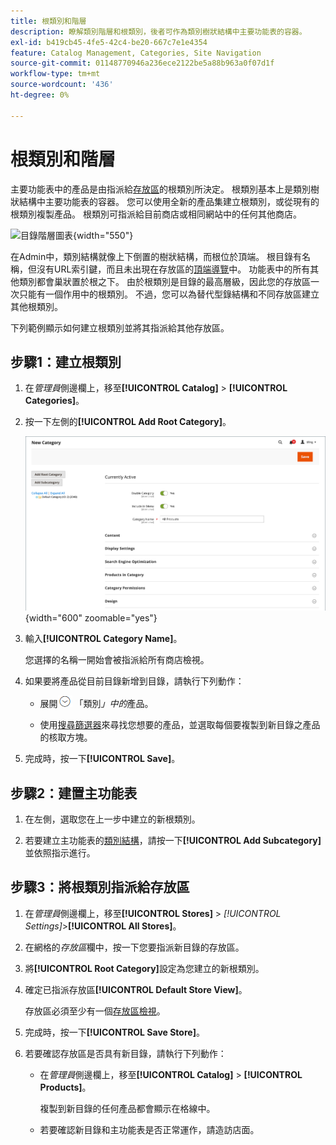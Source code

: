 ```yaml
---
title: 根類別和階層
description: 瞭解類別階層和根類別，後者可作為類別樹狀結構中主要功能表的容器。
exl-id: b419cb45-4fe5-42c4-be20-667c7e1e4354
feature: Catalog Management, Categories, Site Navigation
source-git-commit: 01148770946a236ece2122be5a88b963a0f07d1f
workflow-type: tm+mt
source-wordcount: '436'
ht-degree: 0%

---
```


# 根類別和階層

主要功能表中的產品是由指派給[存放區](../stores-purchase/stores.md#add-stores)的根類別所決定。 根類別基本上是類別樹狀結構中主要功能表的容器。 您可以使用全新的產品集建立根類別，或從現有的根類別複製產品。 根類別可指派給目前商店或相同網站中的任何其他商店。

![目錄階層圖表](./assets/catalog-hierarchy-scope.svg){width="550"}

在Admin中，類別結構就像上下倒置的樹狀結構，而根位於頂端。 根目錄有名稱，但沒有URL索引鍵，而且未出現在存放區的[頂端導覽](navigation-top.md)中。 功能表中的所有其他類別都會巢狀置於根之下。 由於根類別是目錄的最高層級，因此您的存放區一次只能有一個作用中的根類別。 不過，您可以為替代型錄結構和不同存放區建立其他根類別。

下列範例顯示如何建立根類別並將其指派給其他存放區。

## 步驟1：建立根類別

1. 在&#x200B;_管理員_&#x200B;側邊欄上，移至&#x200B;**[!UICONTROL Catalog]** > **[!UICONTROL Categories]**。

1. 按一下左側的&#x200B;**[!UICONTROL Add Root Category]**。

   ![新根類別](./assets/category-root-ee.png){width="600" zoomable="yes"}

1. 輸入&#x200B;**[!UICONTROL Category Name]**。

   您選擇的名稱一開始會被指派給所有商店檢視。

1. 如果要將產品從目前目錄新增到目錄，請執行下列動作：

   - 展開![展開選擇器](../assets/icon-display-expand.png) 「類別&#x200B;_」中的_&#x200B;產品。

   - 使用[搜尋篩選器](../getting-started/admin-grid-controls.md)來尋找您想要的產品，並選取每個要複製到新目錄之產品的核取方塊。

1. 完成時，按一下&#x200B;**[!UICONTROL Save]**。

## 步驟2：建置主功能表

1. 在左側，選取您在上一步中建立的新根類別。

1. 若要建立主功能表的[類別結構](category-create.md)，請按一下&#x200B;**[!UICONTROL Add Subcategory]**&#x200B;並依照指示進行。

## 步驟3：將根類別指派給存放區

1. 在&#x200B;_管理員_&#x200B;側邊欄上，移至&#x200B;**[!UICONTROL Stores]** > _[!UICONTROL Settings]_>**[!UICONTROL All Stores]**。

1. 在網格的&#x200B;_存放區_&#x200B;欄中，按一下您要指派新目錄的存放區。

1. 將&#x200B;**[!UICONTROL Root Category]**&#x200B;設定為您建立的新根類別。

1. 確定已指派存放區&#x200B;**[!UICONTROL Default Store View]**。

   存放區必須至少有一個[存放區檢視](../stores-purchase/store-views.md)。

1. 完成時，按一下&#x200B;**[!UICONTROL Save Store]**。

1. 若要確認存放區是否具有新目錄，請執行下列動作：

   - 在&#x200B;_管理員_&#x200B;側邊欄上，移至&#x200B;**[!UICONTROL Catalog]** > **[!UICONTROL Products]**。

     複製到新目錄的任何產品都會顯示在格線中。

   - 若要確認新目錄和主功能表是否正常運作，請造訪店面。
